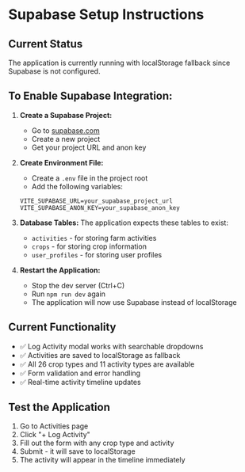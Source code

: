 # Supabase Setup Instructions

## Current Status
The application is currently running with localStorage fallback since Supabase is not configured.

## To Enable Supabase Integration:

1. **Create a Supabase Project:**
   - Go to [supabase.com](https://supabase.com)
   - Create a new project
   - Get your project URL and anon key

2. **Create Environment File:**
   - Create a `.env` file in the project root
   - Add the following variables:
   ```
   VITE_SUPABASE_URL=your_supabase_project_url
   VITE_SUPABASE_ANON_KEY=your_supabase_anon_key
   ```

3. **Database Tables:**
   The application expects these tables to exist:
   - `activities` - for storing farm activities
   - `crops` - for storing crop information
   - `user_profiles` - for storing user profiles

4. **Restart the Application:**
   - Stop the dev server (Ctrl+C)
   - Run `npm run dev` again
   - The application will now use Supabase instead of localStorage

## Current Functionality
- ✅ Log Activity modal works with searchable dropdowns
- ✅ Activities are saved to localStorage as fallback
- ✅ All 26 crop types and 11 activity types are available
- ✅ Form validation and error handling
- ✅ Real-time activity timeline updates

## Test the Application
1. Go to Activities page
2. Click "+ Log Activity"
3. Fill out the form with any crop type and activity
4. Submit - it will save to localStorage
5. The activity will appear in the timeline immediately

